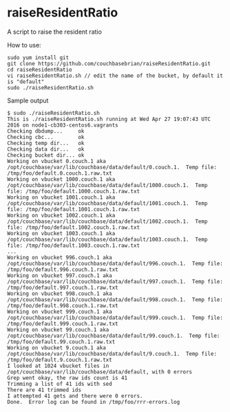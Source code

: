 # raiseResidentRatio
A script to raise the resident ratio

How to use:

    sudo yum install git
    git clone https://github.com/couchbasebrian/raiseResidentRatio.git
    cd raiseResidentRatio
    vi raiseResidentRatio.sh // edit the name of the bucket, by default it is "default"
    sudo ./raiseResidentRatio.sh

Sample output

    $ sudo ./raiseResidentRatio.sh 
    This is ./raiseResidentRatio.sh running at Wed Apr 27 19:07:43 UTC 2016 on node1-cb303-centos6.vagrants
    Checking dbdump...     ok
    Checking cbc...        ok
    Checking temp dir...   ok
    Checking data dir...   ok
    Checking bucket dir... ok
    Working on vbucket 0.couch.1 aka /opt/couchbase/var/lib/couchbase/data/default/0.couch.1.  Temp file: /tmp/foo/default.0.couch.1.raw.txt
    Working on vbucket 1000.couch.1 aka /opt/couchbase/var/lib/couchbase/data/default/1000.couch.1.  Temp file: /tmp/foo/default.1000.couch.1.raw.txt
    Working on vbucket 1001.couch.1 aka /opt/couchbase/var/lib/couchbase/data/default/1001.couch.1.  Temp file: /tmp/foo/default.1001.couch.1.raw.txt
    Working on vbucket 1002.couch.1 aka /opt/couchbase/var/lib/couchbase/data/default/1002.couch.1.  Temp file: /tmp/foo/default.1002.couch.1.raw.txt
    Working on vbucket 1003.couch.1 aka /opt/couchbase/var/lib/couchbase/data/default/1003.couch.1.  Temp file: /tmp/foo/default.1003.couch.1.raw.txt
    ...
    Working on vbucket 996.couch.1 aka /opt/couchbase/var/lib/couchbase/data/default/996.couch.1.  Temp file: /tmp/foo/default.996.couch.1.raw.txt
    Working on vbucket 997.couch.1 aka /opt/couchbase/var/lib/couchbase/data/default/997.couch.1.  Temp file: /tmp/foo/default.997.couch.1.raw.txt
    Working on vbucket 998.couch.1 aka /opt/couchbase/var/lib/couchbase/data/default/998.couch.1.  Temp file: /tmp/foo/default.998.couch.1.raw.txt
    Working on vbucket 999.couch.1 aka /opt/couchbase/var/lib/couchbase/data/default/999.couch.1.  Temp file: /tmp/foo/default.999.couch.1.raw.txt
    Working on vbucket 99.couch.1 aka /opt/couchbase/var/lib/couchbase/data/default/99.couch.1.  Temp file: /tmp/foo/default.99.couch.1.raw.txt
    Working on vbucket 9.couch.1 aka /opt/couchbase/var/lib/couchbase/data/default/9.couch.1.  Temp file: /tmp/foo/default.9.couch.1.raw.txt
    I looked at 1024 vbucket files in /opt/couchbase/var/lib/couchbase/data/default, with 0 errors
    Grep went okay, the raw ids count is 41
    Trimming a list of 41 ids with sed
    There are 41 trimmed ids
    I attempted 41 gets and there were 0 errors.
    Done.  Error log can be found in /tmp/foo/rrr-errors.log
